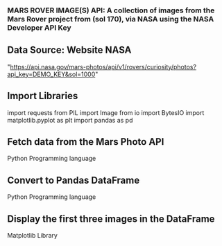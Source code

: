 ### MARS ROVER IMAGE(S) API: A collection of images from the Mars Rover project from (sol 170), via NASA using the NASA Developer API Key 

## Data Source: Website NASA
"https://api.nasa.gov/mars-photos/api/v1/rovers/curiosity/photos?api_key=DEMO_KEY&sol=1000"

## Import Libraries
import requests
from PIL import Image
from io import BytesIO
import matplotlib.pyplot as plt
import pandas as pd

## Fetch data from the Mars Photo API 
Python Programming language

## Convert to Pandas DataFrame
Python Programming language

## Display the first three images in the DataFrame
Matplotlib Library



